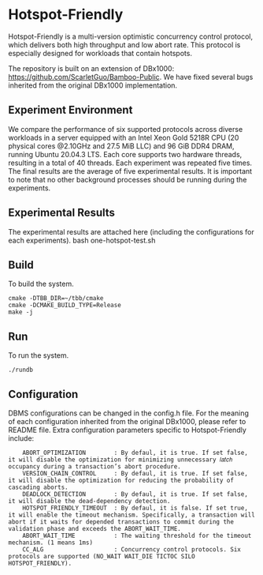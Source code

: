 Hotspot-Friendly
==============
Hotspot-Friendly is a multi-version optimistic concurrency control protocol, which delivers both high throughput and low abort rate. This protocol is especially designed for workloads that contain hotspots. 

The repository is built on an extension of DBx1000: https://github.com/ScarletGuo/Bamboo-Public. We have fixed several bugs inherited from the original DBx1000 implementation.


Experiment Environment
------------
We compare the performance of six supported protocols across diverse workloads in a server equipped with an Intel Xeon Gold 5218R CPU (20 physical cores @2.10GHz and 27.5 MiB LLC) and 96 GiB DDR4 DRAM, running Ubuntu 20.04.3 LTS. Each core supports two hardware threads, resulting in a total of 40 threads. Each experiment was repeated five times. The final results are the average of five experimental results. It is important to note that no other background processes should be running during the experiments. 

Experimental Results
------------
The experimental results are attached here (including the configurations for each experiments).
bash one-hotspot-test.sh



Build
------------

To build the system.

    cmake -DTBB_DIR=~/tbb/cmake
    cmake -DCMAKE_BUILD_TYPE=Release
    make -j
    
    
    
Run
------------

To run the system.

    ./rundb
    
    

Configuration
---------------

DBMS configurations can be changed in the config.h file. For the meaning of each configuration inherited from the original DBx1000, please refer to README file. 
Extra configuration parameters specific to Hotspot-Friendly include: 
```
    ABORT_OPTIMIZATION        : By defaul, it is true. If set false, it will disable the optimization for minimizing unnecessary 𝑙𝑎𝑡𝑐ℎ occupancy during a transaction’s abort procedure.
    VERSION_CHAIN_CONTROL     : By defaul, it is true. If set false, it will disable the optimization for reducing the probability of cascading aborts.
    DEADLOCK_DETECTION        : By defaul, it is true. If set false, it will disable the dead-dependency detection.
    HOTSPOT_FRIENDLY_TIMEOUT  : By defaul, it is false. If set true, it will enable the timeout mechanism. Specifically, a transaction will abort if it waits for depended transactions to commit during the validation phase and exceeds the ABORT_WAIT_TIME.
    ABORT_WAIT_TIME           : The waiting threshold for the timeout mechanism. (1 means 1ms)
    CC_ALG                    : Concurrency control protocols. Six protocols are supported (NO_WAIT WAIT_DIE TICTOC SILO HOTSPOT_FRIENDLY).
```

